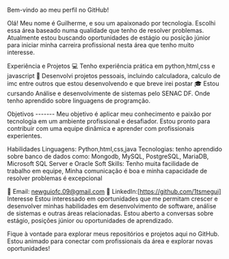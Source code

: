 Bem-vindo ao meu perfil no GitHub!

Olá! Meu nome é Guilherme, e sou um apaixonado por tecnologia. Escolhi essa área baseado numa qualidade que tenho de resolver problemas.  
Atualmente estou buscando oportunidades de estágio ou posição júnior para iniciar minha carreira profissional nesta área que tenho muito interesse.

Experiência e Projetos
💻 Tenho experiência prática em python,html,css e javascript
🚀 Desenvolvi projetos pessoais, incluindo calculadora, calculo de imc entre outros que estou desenvolvendo e que breve irei postar
🎓 Estou cursando Análise e desenvolvimente de sistemas pelo SENAC DF. Onde tenho aprendido sobre linguagens de programção. 

Objetivos ------- 
Meu objetivo é aplicar meu conhecimento e paixão por tecnologia em um ambiente profissional e desafiador.
Estou pronto para contribuir com uma equipe dinâmica e aprender com profissionais experientes.

Habilidades
Linguagens: Python,html,css,java 
Tecnologias: tenho aprendido sobre banco de dados como: Mongodb, MySQL, PostgreSQL, MariaDB, Microsoft SQL Server e Oracle
Soft Skills: Tenho muita facilidade de trabalho em equipe, Minha comunicação é boa e minha capacidade de resolver problemas é excepcional 

📧 Email: newguiofc.09@gmail.com 
🔗 LinkedIn:[https://github.com/1tsmegui]
Interesse
Estou interessado em oportunidades que me permitam crescer e desenvolver minhas habilidades em desenvolvimento de software, análise de sistemas e outras áreas relacionadas.
Estou aberto a conversas sobre estágio, posições júnior ou oportunidades de aprendizado.

Fique à vontade para explorar meus repositórios e projetos aqui no GitHub. Estou animado para conectar com profissionais da área e explorar novas oportunidades!
